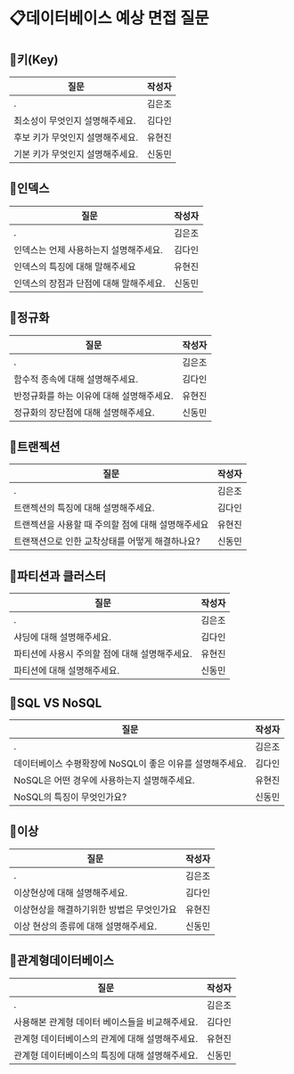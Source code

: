 # 📋데이터베이스 예상 면접 질문

## 📍키(Key)
질문|작성자|
---|---- |
.|김은조 |
최소성이 무엇인지 설명해주세요.| 김다인|
후보 키가 무엇인지 설명해주세요.|유현진|
기본 키가 무엇인지 설명해주세요.|신동민|

## 📍인덱스
질문|작성자|
---|---- |
.|김은조 |
인덱스는 언제 사용하는지 설명해주세요.| 김다인|
인덱스의 특징에 대해 말해주세요|유현진|
인덱스의 장점과 단점에 대해 말해주세요.|신동민|

## 📍정규화
질문|작성자|
---|---- |
.|김은조 |
함수적 종속에 대해 설명해주세요.| 김다인|
반정규화를 하는 이유에 대해 설명해주세요.|유현진|
정규화의 장단점에 대해 설명해주세요.|신동민|

## 📍트랜젝션
질문|작성자|
---|---- |
.|김은조 |
트랜젝션의 특징에 대해 설명해주세요.| 김다인|
트랜젝션을 사용할 때 주의할 점에 대해 설명해주세요 |유현진|
트랜잭션으로 인한 교착상태를 어떻게 해결하나요?|신동민|

## 📍파티션과 클러스터
질문|작성자|
---|---- |
.|김은조 |
샤딩에 대해 설명해주세요.| 김다인|
파티션에 사용시 주의할 점에 대해 설명해주세요.|유현진|
파티션에 대해 설명해주세요.|신동민|

## 📍SQL VS NoSQL
질문|작성자|
---|---- |
.|김은조 |
데이터베이스 수평확장에 NoSQL이 좋은 이유를 설명해주세요.| 김다인|
NoSQL은 어떤 경우에 사용하는지 설명해주세요.  |유현진|
NoSQL의 특징이 무엇인가요?|신동민|

## 📍이상
질문|작성자|
---|---- |
.|김은조 |
이상현상에 대해 설명해주세요.| 김다인|
이상현상을 해결하기위한 방법은 무엇인가요|유현진|
이상 현상의 종류에 대해 설명해주세요.|신동민|

## 📍관계형데이터베이스
질문|작성자|
---|---- |
.|김은조 |
사용해본 관계형 데이터 베이스들을 비교해주세요.| 김다인|
관계형 데이터베이스의 관계에 대해 설명해주세요.|유현진|
관계형 데이터베이스의 특징에 대해 설명해주세요.|신동민|
